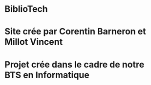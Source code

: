 # BiblioTech
# Site crée par Corentin Barneron et Millot Vincent
# Projet crée dans le cadre de notre BTS en Informatique
